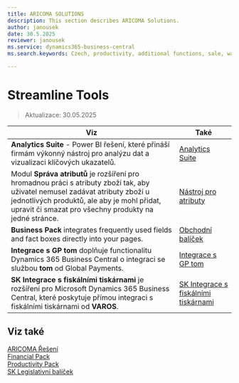 ```yaml
---
title: ARICOMA SOLUTIONS  
description: This section describes ARICOMA Solutions. 
author: janousek
date: 30.5.2025
reviewer: janousek
ms.service: dynamics365-business-central
ms.search.keywords: Czech, productivity, additional functions, sale, warehouse, invoicing, barcode, claims, transportation, workflow, Analytics Suite, Streamline Tools, Power BI

---
```


# Streamline Tools

> Aktualizace: 30.05.2025  

|Viz|Také|  
|-|-|  
|**Analytics Suite** - Power BI řešení, které přináší firmám výkonný nástroj pro analýzu dat a vizualizaci klíčových ukazatelů.|[Analytics Suite](analytics-suite.md)|
|Modul **Správa atributů** je rozšíření pro hromadnou práci s atributy zboží tak, aby uživatel nemusel zadávat atributy zboží u jednotlivých produktů, ale aby je mohl přidat, upravit či smazat pro všechny produkty na jedné stránce.|[Nástroj pro atributy](attribute-tool.md)|
|**Business Pack** integrates frequently used fields and fact boxes directly into your pages.|[Obchodní balíček](Business-Pack.md)|
|**Integrace s GP tom** doplňuje functionalitu Dynamics 365 Business Central o integraci se službou **tom** od Global Payments.|[Integrace s GP tom](gptom-integration.md)|
|**SK Integrace s fiskálními tiskárnami** je rozšíření pro Microsoft Dynamics 365 Business Central, které poskytuje přímou integraci s fiskálními tiskárnami od **VAROS**.|[SK Integrace s fiskálními tiskárnami](SK-FiscalPrinters-Integration.md)|


## Viz také
[ARICOMA Řešení](solutions.md)  
[Financial Pack](finance-pack.md)  
[Productivity Pack](productivity-pack.md)  
[SK Legislativní balíček](sk-legislative-pack.md)
